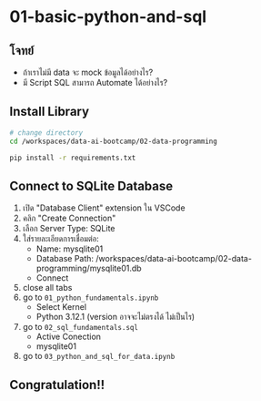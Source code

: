 # 01-basic-python-and-sql

## โจทย์

- ถ้าเราไม่มี data จะ mock ข้อมูลได้อย่างไร?
- มี Script SQL สามารถ Automate ได้อย่างไร?

## Install Library

```bash
# change directory
cd /workspaces/data-ai-bootcamp/02-data-programming

pip install -r requirements.txt
```

## Connect to SQLite Database

1. เปิด "Database Client" extension ใน VSCode
2. คลิก "Create Connection"
3. เลือก Server Type: SQLite
4. ใส่รายละเอียดการเชื่อมต่อ:
   - Name: mysqlite01
   - Database Path: /workspaces/data-ai-bootcamp/02-data-programming/mysqlite01.db
   - Connect
5. close all tabs
6. go to `01_python_fundamentals.ipynb`
   - Select Kernel
   - Python 3.12.1 (version อาจจะไม่ตรงได้ ไม่เป็นไร)
7. go to `02_sql_fundamentals.sql`
   - Active Conection
   - mysqlite01
8. go to `03_python_and_sql_for_data.ipynb`

## Congratulation!!
